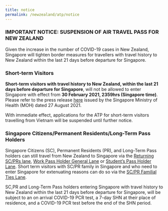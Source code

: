 ```yaml
---
title: notice
permalink: /newzealand/atp/notice
---
```

### IMPORTANT NOTICE: SUSPENSION OF AIR TRAVEL PASS FOR NEW ZEALAND

Given the increase in the number of COVID-19 cases in New Zealand, Singapore will tighten border measures for travellers with travel history to New Zealand within the last 21 days before departure for Singapore. 

### Short-term Visitors 

**Short-term visitors with travel history to New Zealand, within the last 21 days before departure for Singapore**, will not be allowed to enter Singapore with effect from **30 February 2021, 2359hrs (Singapore time)**. Please refer to the press release [here]() issued by the Singapore Ministry of Health (MOH) dated 27 August 2021. 

With immediate effect, applications for the ATP for short-term visitors travelling from Vietnam will be suspended until further notice. 


### Singapore Citizens/Permanent Residents/Long-Term Pass Holders 

Singapore Citizens (SC), Permanent Residents (PR), and Long-Term Pass holders can still travel from New Zealand to Singapore via the [Returning SC/PRs lane](/sc-pr/requirements-and-process), [Work Pass Holder General Lane](/wphl/overview) or [Student’s Pass Holder Lane](/stpl/requirements-and-process). Short term visitors with SC/PR family in Singapore and who need to enter Singapore for extenuating reasons can do so via the [SC/PR Familial Ties Lane](/scpr-familial-ties-lane/requirements-and-process).

SC,PR and Long-Term Pass holders entering Singapore with travel history to New Zealand within the last 21 days before departure for Singapore, will be subject to an on arrival COVID-19 PCR test, a 7-day SHN at their place of residence, and a COVID-19 PCR test before the end of the SHN period. 